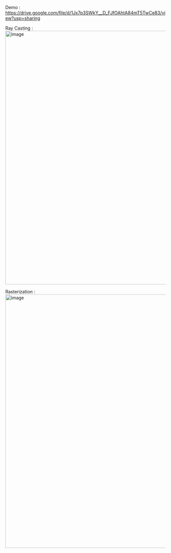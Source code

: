 Demo :  https://drive.google.com/file/d/1Jx7p3SWkY__D_FJfOAhtA84mT5TwCe83/view?usp=sharing


Ray Casting :
<img width="1096" height="794" alt="image" src="https://github.com/user-attachments/assets/6ceb6770-9c07-4167-a7f8-e934240be281" />


Rasterization :
<img width="1096" height="794" alt="image" src="https://github.com/user-attachments/assets/83437d25-5298-4a5e-bb1f-d53ecf34f730" />
